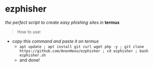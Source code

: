 # ezphisher
*the perfect script to create easy phishing sites in* **termux**
<br>
>How to use:
- *copy this command and paste it on termux*
  - `apt update ; apt install git curl wget php -y ; git clone https://github.com/AnonHexo/ezphisher ; cd ezphisher ; bash ezphisher.sh` 
  -  and done!
